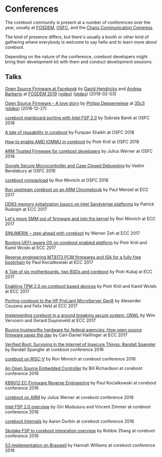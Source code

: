 # Conferences
The coreboot community is present at a number of conferences over the year,
usually at [FOSDEM](https://fosdem.org), [OSFC](https://osfc.io), and the
[Chaos Communication Congress](https://events.ccc.de/congress/).

The kind of presence differs, but there's usually a booth or other kind of
gathering where everybody is welcome to say hello and to learn more about
coreboot.

Depending on the nature of the conference, coreboot developers might bring
their development kit with them and conduct development sessions.

## Talks

[Open Source Firmware at Facebook](https://fosdem.org/2019/schedule/event/open_source_firmware_at_facebook/)  by [David Hendricks](https://github.com/dhendrix) and [Andrea Barberio](https://github.com/insomniacslk) at [FOSDEM 2019](https://fosdem.org/2019/) ([video](https://video.fosdem.org/2019/K.4.401/open_source_firmware_at_facebook.mp4)) ([slides](https://insomniac.slackware.it/static/2019_fosdem_linuxboot_at_facebook.pdf)) (2019-02-03)

[Open Source Firmware - A love story](https://www.youtube.com/watch?v=xfqKm190dbU) by [Philipp Deppenwiese](https://cybersecurity.9elements.com) at [35c3](https://events.ccc.de/congress/2018)
([slides](https://cdn.media.ccc.de/congress/2018/slides-h264-hd/35c3-9778-deu-eng-Open_Source_Firmware_hd-slides.mp4)) (2018-12-27)

[coreboot mainboard porting with Intel FSP 2.0](https://www.youtube.com/watch?v=qUgo-AVsSCI) by Subrata Banik at OSFC 2018

[A tale of reusability in coreboot](https://www.youtube.com/watch?v=p2bnEYKBDpI) by Furquan Shaikh at OSFC 2018

[How to enable AMD IOMMU in coreboot](https://www.youtube.com/watch?v=5JoEuh9qXx0) by Piotr Król at OSFC 2018

[ARM Trusted Firmware for coreboot developers](https://www.youtube.com/watch?v=UC35q4OJg3k) by Julius Werner at OSFC 2018

[Google Secure Microcontroller and Case Closed Debugging](https://www.youtube.com/watch?v=gC-lbMNmIsg) by Vadim Bendebury at OSFC 2018

[coreboot rompayload](https://www.youtube.com/watch?v=ukSh1n7wjSA) by Ron Minnich at OSFC 2018

[Run upstream coreboot on an ARM Chromebook](https://www.youtube.com/watch?v=N7_9okzPeHo) by Paul Menzel at ECC 2017

[DDR3 memory initialization basics on Intel Sandybrige platforms](https://www.youtube.com/watch?v=h-Lkkg03Erk) by Patrick Rudolph at ECC 2017

[Let's move SMM out of firmware and into the kernel](https://www.youtube.com/watch?v=6GEaw4msq6g) by Ron Minnich at ECC 2017

[SINUMERIK – step ahead with coreboot](https://www.youtube.com/watch?v=tq4xSipCWEU) by Werner Zeh at ECC 2017

[Booting UEFI-aware OS on coreboot enabled platform](https://www.youtube.com/watch?v=nt0BkqVUu3w) by Piotr Król and Kamil Wcisło at ECC 2017

[Reverse engineering MT8173 PCM firmwares and ISA for a fully free bootchain](https://www.youtube.com/watch?v=9rKxfo7Gkqo) by Paul Kocialkowski at ECC 2017

[A Tale of six motherboards, two BSDs and coreboot](https://www.youtube.com/watch?v=jlCGzML6zF8) by Piotr Kubaj at ECC 2017

[Enabling TPM 2.0 on coreboot based devices](https://www.youtube.com/watch?v=Yjb9n5p3giI) by Piotr Król and Kamil Wcisło at ECC 2017

[Porting coreboot to the HP ProLiant MicroServer Gen8](https://www.youtube.com/watch?v=BcmUSW2J53k) by Alexander Couzens and Felix Held at ECC 2017

[Implementing coreboot in a ground breaking secure system: ORWL](https://www.youtube.com/watch?v=D4oQjcP6AVI) by Wim Vervoorn and Gerard Duynisveld at ECC 2017

[Buying trustworthy hardware for federal agencies: How open source firmware saves the day](https://www.youtube.com/watch?v=DG_wfaw4zl0) by Carl-Daniel Hailfinger at ECC 2017

[Verified Boot: Surviving in the Internet of Insecure Things: Randall Spangler](https://www.youtube.com/watch?v=4EvTcfcYfMY) by Randall Spangler at coreboot conference 2016

[coreboot on RISC-V](https://www.youtube.com/watch?v=CDNIWuf1jAk) by Ron Minnich at coreboot conference 2016

[An Open Source Embedded Controller](https://www.youtube.com/watch?v=hQb8waUBVSQ) by Bill Richardson at coreboot conference 2016

[KB9012 EC Firmware Reverse Engineering](https://www.youtube.com/watch?v=B708jdCiW7o) by Paul Kocialkowski at coreboot conference 2016

[coreboot on ARM](https://www.youtube.com/watch?v=z-KpAA4_afs) by Julius Werner at coreboot conference 2016

[Intel FSP 2.0 overview](https://www.youtube.com/watch?v=uzfiTiP9dEM) by Giri Mudusuru and Vincent Zimmer at coreboot conference 2016

[coreboot Internals](https://www.youtube.com/watch?v=7YUXr1MH9d4) by Aaron Durbin at coreboot conference 2016

[Skylake FSP to coreboot integration overview](https://www.youtube.com/watch?v=SpL8LbquSVs) by Robbie Zhang at coreboot conference 2016

[S3 implementation on Braswell](https://www.youtube.com/watch?v=GfwTijFnFl0) by Hannah Williams at coreboot conference 2016
